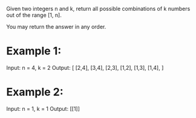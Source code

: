 Given two integers n and k, return all possible combinations of k numbers out of the range [1, n].

You may return the answer in any order.

 

# Example 1:

Input: n = 4, k = 2
Output:
[
  [2,4],
  [3,4],
  [2,3],
  [1,2],
  [1,3],
  [1,4],
]
# Example 2:

Input: n = 1, k = 1
Output: [[1]]